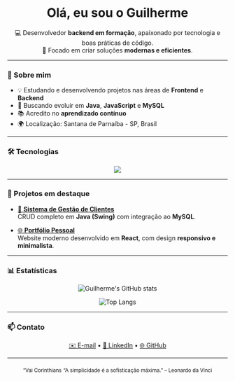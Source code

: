 <h1 align="center"> Olá, eu sou o Guilherme</h1>

<p align="center">
  💻 Desenvolvedor <strong>backend em formação</strong>, apaixonado por tecnologia e boas práticas de código.<br>
  🚀 Focado em criar soluções <strong>modernas e eficientes</strong>.
</p>

---

### 🧠 Sobre mim

- 💡 Estudando e desenvolvendo projetos nas áreas de **Frontend** e **Backend**  
- 🚀 Buscando evoluir em **Java**, **JavaScript** e **MySQL** 
- 📚 Acredito no **aprendizado contínuo**  
- 🌍 Localização: Santana de Parnaíba - SP, Brasil  

---

### 🛠️ Tecnologias

<div align="center">
  <img src="https://skillicons.dev/icons?i=java,js,python,react,mysql,git" />
</div>

---

### 📂 Projetos em destaque

- [🔗 **Sistema de Gestão de Clientes**](https://github.com/xGuilherme77/gestao-clientes)  
  CRUD completo em **Java (Swing)** com integração ao **MySQL**.  

- [🌐 **Portfólio Pessoal**](https://github.com/xGuilherme77/portfolio)  
  Website moderno desenvolvido em **React**, com design **responsivo e minimalista**.  

---

### 📊 Estatísticas

<div align="center">

![Guilherme's GitHub stats](https://github-readme-stats.vercel.app/api?username=xGuilherme77&show_icons=true&theme=transparent&hide_border=true)

![Top Langs](https://github-readme-stats.vercel.app/api/top-langs/?username=xGuilherme77&layout=compact&theme=transparent&hide_border=true)

</div>

---

### 📫 Contato

<p align="center">
  <a href="mailto:guilhermefrancisc4@gmail.com">✉️ E-mail</a> •
  <a href="https://www.linkedin.com/in/guilherme-almeida-3ba8a82a4">💼 LinkedIn</a> •
  <a href="https://github.com/xGuilherme77">🌐 GitHub</a>
</p>

---

<p align="center">
  <sub>“Vai Corinthians</sub>
  <sub>“A simplicidade é a sofisticação máxima.” – Leonardo da Vinci</sub>
</p>

